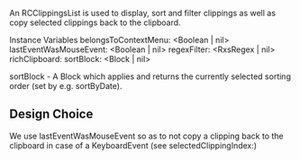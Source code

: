 An RCClippingsList is used to display, sort and filter clippings as well as copy selected clippings back to the clipboard.

Instance Variables
	belongsToContextMenu:		<Boolean | nil>
	lastEventWasMouseEvent:		<Boolean | nil>
	regexFilter:						<RxsRegex | nil>
	richClipboard:					<RichClipboard>
	sortBlock:						<Block | nil>

sortBlock
	- A Block which applies and returns the currently selected sorting order (set by e.g. sortByDate).

## Design Choice

We use lastEventWasMouseEvent so as to not copy a clipping back to the clipboard in case of a KeyboardEvent (see selectedClippingIndex:)